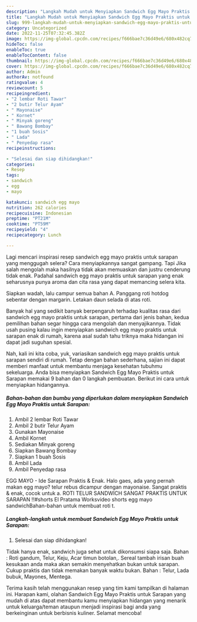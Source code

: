 ```yaml
---
description: "Langkah Mudah untuk Menyiapkan Sandwich Egg Mayo Praktis untuk Sarapan yang Lezat"
title: "Langkah Mudah untuk Menyiapkan Sandwich Egg Mayo Praktis untuk Sarapan yang Lezat"
slug: 999-langkah-mudah-untuk-menyiapkan-sandwich-egg-mayo-praktis-untuk-sarapan-yang-lezat
category: Uncategorized
date: 2022-11-25T07:32:45.382Z
image: https://img-global.cpcdn.com/recipes/f666bae7c36d49e6/680x482cq70/sandwich-egg-mayo-praktis-untuk-sarapan-foto-resep-utama.jpg
hideToc: false
enableToc: true
enableTocContent: false
thumbnail: https://img-global.cpcdn.com/recipes/f666bae7c36d49e6/680x482cq70/sandwich-egg-mayo-praktis-untuk-sarapan-foto-resep-utama.jpg
cover: https://img-global.cpcdn.com/recipes/f666bae7c36d49e6/680x482cq70/sandwich-egg-mayo-praktis-untuk-sarapan-foto-resep-utama.jpg
author: Admin
authorAv: notfound
ratingvalue: 4
reviewcount: 5
recipeingredient:
- "2 lembar Roti Tawar"
- "2 butir Telur Ayam"
- " Mayonaise"
- " Kornet"
- " Minyak goreng"
- " Bawang Bombay"
- "1 buah Sosis"
- " Lada"
- " Penyedap rasa"
recipeinstructions:

- "Selesai dan siap dihidangkan!"
categories:
- Resep
tags:
- sandwich
- egg
- mayo

katakunci: sandwich egg mayo 
nutrition: 262 calories
recipecuisine: Indonesian
preptime: "PT21M"
cooktime: "PT59M"
recipeyield: "4"
recipecategory: Lunch

---
```



Lagi mencari inspirasi resep sandwich egg mayo praktis untuk sarapan yang menggugah selera? Cara menyiapkannya sangat gampang. Tapi Jika salah mengolah maka hasilnya tidak akan memuaskan dan justru cenderung tidak enak. Padahal sandwich egg mayo praktis untuk sarapan yang enak seharusnya punya aroma dan cita rasa yang dapat memancing selera kita.


Siapkan wadah, lalu campur semua bahan A. Panggang roti hotdog sebentar dengan margarin. Letakan daun selada di atas roti.

Banyak hal yang sedikit banyak berpengaruh terhadap kualitas rasa dari sandwich egg mayo praktis untuk sarapan, pertama dari jenis bahan, kedua pemilihan bahan segar hingga cara mengolah dan menyajikannya. Tidak usah pusing kalau ingin menyiapkan sandwich egg mayo praktis untuk sarapan enak di rumah, karena asal sudah tahu triknya maka hidangan ini dapat jadi suguhan spesial.


Nah, kali ini kita coba, yuk, variasikan sandwich egg mayo praktis untuk sarapan sendiri di rumah. Tetap dengan bahan sederhana, sajian ini dapat memberi manfaat untuk membantu menjaga kesehatan tubuhmu sekeluarga. Anda bisa menyiapkan Sandwich Egg Mayo Praktis untuk Sarapan memakai 9 bahan dan 0 langkah pembuatan. Berikut ini cara untuk menyiapkan hidangannya.

<!--inarticleads1-->

##### Bahan-bahan dan bumbu yang diperlukan dalam menyiapkan Sandwich Egg Mayo Praktis untuk Sarapan:

1. Ambil 2 lembar Roti Tawar
1. Ambil 2 butir Telur Ayam
1. Gunakan  Mayonaise
1. Ambil  Kornet
1. Sediakan  Minyak goreng
1. Siapkan  Bawang Bombay
1. Siapkan 1 buah Sosis
1. Ambil  Lada
1. Ambil  Penyedap rasa


EGG MAYO - Ide Sarapan Praktis &amp; Enak. Halo gaes, ada yang pernah makan egg mayo? telur rebus dicampur dengan mayonaise. Sangat praktis &amp; enak, cocok untuk a. ROTI TELUR SANDWICH SANGAT PRAKTIS UNTUK SARAPAN !!#shorts El Pratama Worksvideo shorts egg mayo sandwichBahan-bahan untuk membuat roti t. 

<!--inarticleads2-->

##### Langkah-langkah untuk membuat Sandwich Egg Mayo Praktis untuk Sarapan:


1. Selesai dan siap dihidangkan!

Tidak hanya enak, sandwich juga sehat untuk dikonsumsi siapa saja. Bahan : Roti gandum, Telur, Keju, Acar timun botolan,. Sereal tambah irisan buah kesukaan anda maka akan semakin menyehatkan bukan untuk sarapan. Cukup praktis dan tidak memakan banyak waktu bukan. Bahan : Telur, Lada bubuk, Mayones, Mentega. 

Terima kasih telah menggunakan resep yang tim kami tampilkan di halaman ini. Harapan kami, olahan Sandwich Egg Mayo Praktis untuk Sarapan yang mudah di atas dapat membantu kamu menyiapkan hidangan yang menarik untuk keluarga/teman ataupun menjadi inspirasi bagi anda yang berkeinginan untuk berbisnis kuliner. Selamat mencoba!
